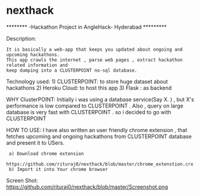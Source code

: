 # nexthack
******** -Hackathon Project in  AngleHack- Hyderabad *********

Description:

	It is basically a web-app that keeps you updated about ongoing and upcoming hackathons. 
	This app crawls the internet , parse web pages , extract hackathon related information and 
	keep dumping into a CLUSTERPOINT no-sql database.

Technology used: 
	1) CLUSTERPOINT: to store huge dataset about hackathons 
	2) Heroku Cloud: to host this app 
	3) Flask : as backend 

WHY ClusterPOINT: 
	Initially i was using a database service(Say X. ) ,
	but X's performance is low compared to CLUSTERPOINT .
	Also , query on large database is very fast with CLUSTERPOINT . 
	so i decided to go with CLUSTERPOINT 

HOW TO USE:
	 I have also written an user friendly chrome extension ,
	 that fetches upcoming and ongoing hackathons from CLUSTERPOINT database and present it to USers.

	 a) Download chrome extension
	      https://github.com/rituraj0/nexthack/blob/master/chrome_extenstion.crx
	 b) Import it into Your chrome browser

Screen Shot:
	 	https://github.com/rituraj0/nexthack/blob/master/Screenshot.png

